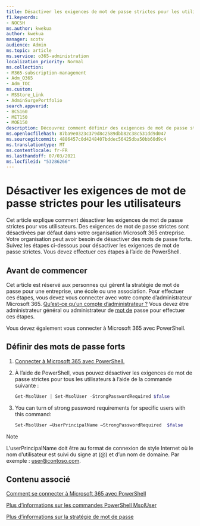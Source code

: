 ```yaml
---
title: Désactiver les exigences de mot de passe strictes pour les utilisateurs
f1.keywords:
- NOCSH
ms.author: kwekua
author: kwekua
manager: scotv
audience: Admin
ms.topic: article
ms.service: o365-administration
localization_priority: Normal
ms.collection:
- M365-subscription-management
- Adm_O365
- Adm_TOC
ms.custom:
- MSStore_Link
- AdminSurgePortfolio
search.appverid:
- BCS160
- MET150
- MOE150
description: Découvrez comment définir des exigences de mot de passe strictes pour vos utilisateurs, à l’aide Windows PowerShell.
ms.openlocfilehash: 87ba9e0323c379d8c2589dbb82c38c531dd9d047
ms.sourcegitcommit: 4886457c0d4248407bddec56425dba50bb60d9c4
ms.translationtype: MT
ms.contentlocale: fr-FR
ms.lasthandoff: 07/03/2021
ms.locfileid: "53286266"
---
```

# <a name="turn-off-strong-password-requirements-for-users"></a>Désactiver les exigences de mot de passe strictes pour les utilisateurs

Cet article explique comment désactiver les exigences de mot de passe strictes pour vos utilisateurs. Des exigences de mot de passe strictes sont désactivées par défaut dans votre organisation Microsoft 365 entreprise. Votre organisation peut avoir besoin de désactiver des mots de passe forts. Suivez les étapes ci-dessous pour désactiver les exigences de mot de passe strictes. Vous devez effectuer ces étapes à l’aide de PowerShell.

## <a name="before-you-begin"></a>Avant de commencer

Cet article est réservé aux personnes qui gèrent la stratégie de mot de passe pour une entreprise, une école ou une association. Pour effectuer ces étapes, vous devez vous connecter avec votre compte d’administrateur Microsoft 365. [Qu’est-ce qu’un compte d’administrateur ?](/microsoft-365/business-video/admin-center-overview) Vous devez être administrateur général ou administrateur de [mot de](about-admin-roles.md) passe pour effectuer ces étapes.

Vous devez également vous connecter à Microsoft 365 avec PowerShell.

## <a name="set-strong-passwords"></a>Définir des mots de passe forts

1. [Connecter à Microsoft 365 avec PowerShell.](/office365/enterprise/powershell/connect-to-office-365-powershell#connect-with-the-microsoft-azure-active-directory-module-for-windows-powershell)

2. À l’aide de PowerShell, vous pouvez désactiver les exigences de mot de passe strictes pour tous les utilisateurs à l’aide de la commande suivante :

    ```powershell
    Get-MsolUser | Set-MsolUser -StrongPasswordRequired $false

3. You can turn of strong password requirements for specific users with this command:

    ```powershell
    Set-MsolUser –UserPrincipalName –StrongPasswordRequired  $false
    ```

> [!NOTE]
> L’userPrincipalName doit être au format de connexion de style Internet où le nom d’utilisateur est suivi du signe at (@) et d’un nom de domaine. Par exemple : user@contoso.com.

## <a name="related-content"></a>Contenu associé

[Comment se connecter à Microsoft 365 avec PowerShell](/office365/enterprise/powershell/connect-to-office-365-powershell#connect-with-the-microsoft-azure-active-directory-module-for-windows-powershell)

[Plus d’informations sur les commandes PowerShell MsolUser](/powershell/azure/active-directory/install-adv2)

[Plus d’informations sur la stratégie de mot de passe](/azure/active-directory/authentication/concept-sspr-policy#password-policies-that-only-apply-to-cloud-user-accounts)
